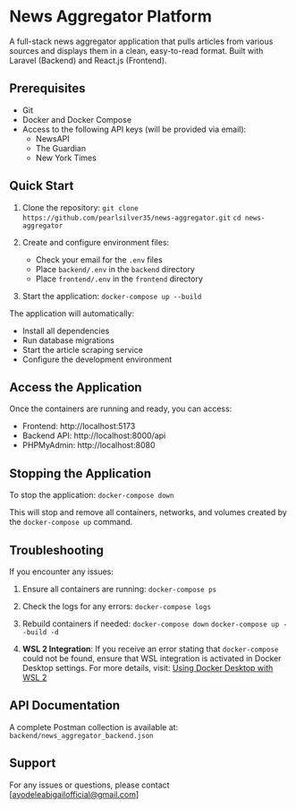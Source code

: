 # News Aggregator Platform

A full-stack news aggregator application that pulls articles from various sources and displays them in a clean, easy-to-read format. Built with Laravel (Backend) and React.js (Frontend).

## Prerequisites

- Git
- Docker and Docker Compose
- Access to the following API keys (will be provided via email):
  - NewsAPI
  - The Guardian
  - New York Times

## Quick Start

1. Clone the repository:
`git clone https://github.com/pearlsilver35/news-aggregator.git`
`cd news-aggregator`

2. Create and configure environment files:
   - Check your email for the `.env` files
   - Place `backend/.env` in the `backend` directory
   - Place `frontend/.env` in the `frontend` directory

3. Start the application:
`docker-compose up --build`

The application will automatically:
- Install all dependencies
- Run database migrations
- Start the article scraping service
- Configure the development environment

## Access the Application

Once the containers are running and ready, you can access:
- Frontend: http://localhost:5173
- Backend API: http://localhost:8000/api
- PHPMyAdmin: http://localhost:8080

## Stopping the Application

To stop the application:
`docker-compose down`

This will stop and remove all containers, networks, and volumes created by the `docker-compose up` command.

## Troubleshooting

If you encounter any issues:

1. Ensure all containers are running:
   `docker-compose ps`

2. Check the logs for any errors:
   `docker-compose logs`

3. Rebuild containers if needed:
   `docker-compose down`
   `docker-compose up --build -d`

4. **WSL 2 Integration**: If you receive an error stating that `docker-compose` could not be found, ensure that WSL integration is activated in Docker Desktop settings. For more details, visit:
   [Using Docker Desktop with WSL 2](https://docs.docker.com/go/wsl2/)

## API Documentation

A complete Postman collection is available at:
`backend/news_aggregator_backend.json`

## Support

For any issues or questions, please contact [ayodeleabigailofficial@gmail.com]


